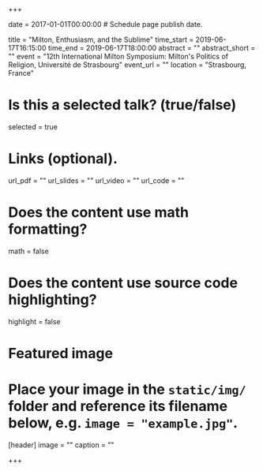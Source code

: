 +++

date = 2017-01-01T00:00:00  # Schedule page publish date.

title = "Milton, Enthusiasm, and the Sublime"
time_start = 2019-06-17T16:15:00
time_end = 2019-06-17T18:00:00
abstract = ""
abstract_short = ""
event = "12th International Milton Symposium: Milton's Politics of Religion, Université de Strasbourg"
event_url = ""
location = "Strasbourg, France"

# Is this a selected talk? (true/false)
selected = true

# Links (optional).
url_pdf = ""
url_slides = ""
url_video = ""
url_code = ""

# Does the content use math formatting?
math = false

# Does the content use source code highlighting?
highlight = false

# Featured image
# Place your image in the `static/img/` folder and reference its filename below, e.g. `image = "example.jpg"`.
[header]
image = ""
caption = ""

+++
